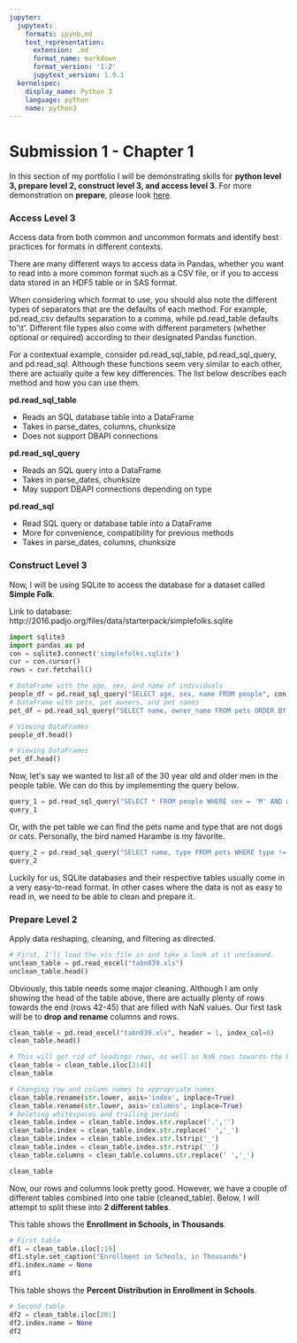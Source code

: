 ```yaml
---
jupyter:
  jupytext:
    formats: ipynb,md
    text_representation:
      extension: .md
      format_name: markdown
      format_version: '1.2'
      jupytext_version: 1.9.1
  kernelspec:
    display_name: Python 3
    language: python
    name: python3
---
```


# Submission 1 - Chapter 1
In this section of my portfolio I will be demonstrating skills for **python level 3, prepare level 2, construct level 3, and access level 3**. For more demonstration on **prepare**, please look [here](Chapter_4.ipynb).


### Access Level 3
Access data from both common and uncommon formats and identify best practices for formats in different contexts. 
<p>
There are many different ways to access data in Pandas, whether you want to read into a more common format such as a CSV file, or if you to access data stored in an HDF5 table or in SAS format. 
</p>
<p> 
When considering which format to use, you should also note the different types of separators that are the defaults of each method. For example, pd.read_csv defaults separation to a comma, while pd.read_table defaults to'\t'. Different file types also come with different parameters (whether optional or required) according to their designated Pandas function. 
</p>
<p>
For a contextual example, consider pd.read_sql_table, pd.read_sql_query, and pd.read_sql. Although these functions seem very similar to each other, there are actually quite a few key differences. The list below describes each method and how you can use them.
</p>


**pd.read_sql_table** 
* Reads an SQL database table into a DataFrame
* Takes in parse_dates, columns, chunksize
* Does not support DBAPI connections

**pd.read_sql_query**
* Reads an SQL query into a DataFrame
* Takes in parse_dates, chunksize
* May support DBAPI connections depending on type

**pd.read_sql** 
* Read SQL query or database table into a DataFrame
* More for convenience, compatibility for previous methods
* Takes in parse_dates, columns, chunksize


### Construct Level 3


Now, I will be using SQLite to access the database for a dataset called **Simple Folk**.
<p>
Link to database: http://2016.padjo.org/files/data/starterpack/simplefolks.sqlite

```python
import sqlite3
import pandas as pd
con = sqlite3.connect('simplefolks.sqlite')
cur = con.cursor()
rows = cur.fetchall()
```

```python
# DataFrame with the age, sex, and name of individuals
people_df = pd.read_sql_query("SELECT age, sex, name FROM people", con)
# DataFrame with pets, pet owners, and pet names
pet_df = pd.read_sql_query("SELECT name, owner_name FROM pets ORDER BY name", con)
```

```python
# Viewing DataFrames
people_df.head()
```

```python
# Viewing DataFrames
pet_df.head()
```

Now, let's say we wanted to list all of the 30 year old and older men in the people table. We can do this by implementing the query below.

```python
query_1 = pd.read_sql_query("SELECT * FROM people WHERE sex = 'M' AND age >= 30", con)
query_1
```

Or, with the pet table we can find the pets name and type that are not dogs or cats. Personally, the bird named Harambe is my favorite.

```python
query_2 = pd.read_sql_query("SELECT name, type FROM pets WHERE type != 'cat' and TYPE != 'dog'", con)
query_2
```

Luckily for us, SQLite databases and their respective tables usually come in a very easy-to-read format. In other cases where the data is not as easy to read in, we need to be able to clean and prepare it.


### Prepare Level 2
Apply data reshaping, cleaning, and filtering as directed.

```python
# First, I'll load the xls file in and take a look at it uncleaned.
unclean_table = pd.read_excel("tabn039.xls")
unclean_table.head()
```

Obviously, this table needs some major cleaning. Although I am only showing the head of the table above, there are actually plenty of rows towards the end (rows 42-45) that are filled with NaN values. Our first task will be to **drop and rename** columns and rows.

```python
clean_table = pd.read_excel("tabn039.xls", header = 1, index_col=0)
clean_table.head()
```

```python
# This will get rid of leadings rows, as well as NaN rows towards the bottom
clean_table = clean_table.iloc[2:41]
clean_table
```

```python
# Changing row and column names to appropriate names
clean_table.rename(str.lower, axis='index', inplace=True)
clean_table.rename(str.lower, axis='columns', inplace=True)
# Deleting whitespaces and trailing periods
clean_table.index = clean_table.index.str.replace('.','')
clean_table.index = clean_table.index.str.replace(' ','_')
clean_table.index = clean_table.index.str.lstrip('_')
clean_table.index = clean_table.index.str.rstrip('_')
clean_table.columns = clean_table.columns.str.replace(' ','_')
```

```python
clean_table
```

Now, our rows and columns look pretty good. However, we have a couple of different tables combined into one table (cleaned_table). Below, I will attempt to split these into **2 different tables**.


This table shows the **Enrollment in Schools, in Thousands**.

```python
# First table
df1 = clean_table.iloc[:19]
df1.style.set_caption("Enrollment in Schools, in Thousands")
df1.index.name = None
df1
```

This table shows the **Percent Distribution in Enrollment in Schools**.

```python
# Second table
df2 = clean_table.iloc[20:]
df2.index.name = None
df2
```
